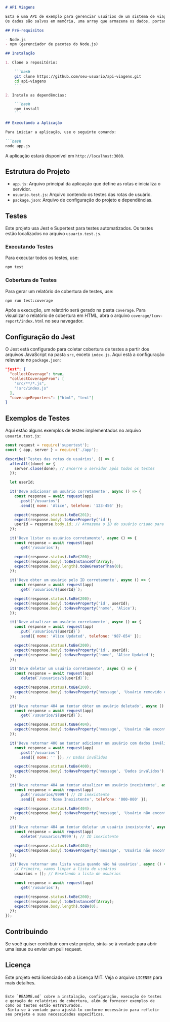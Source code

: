 ```markdown
# API Viagens

Esta é uma API de exemplo para gerenciar usuários de um sistema de viagens. Ela inclui um CRUD completo para usuários, juntamente com testes automatizados usando Jest e Supertest.
Os dados são salvos em memória, uma array que armazena os dados, portanto não há conexão com banco de dados.

## Pré-requisitos

- Node.js
- npm (gerenciador de pacotes do Node.js)

## Instalação

1. Clone o repositório:

    ```bash
    git clone https://github.com/seu-usuario/api-viagens.git
    cd api-viagens
    ```

2. Instale as dependências:

    ```bash
    npm install
    ```

## Executando a Aplicação

Para iniciar a aplicação, use o seguinte comando:

```bash
node app.js
```

A aplicação estará disponível em `http://localhost:3000`.

## Estrutura do Projeto

- `app.js`: Arquivo principal da aplicação que define as rotas e inicializa o servidor.
- `usuario.test.js`: Arquivo contendo os testes das rotas de usuário.
- `package.json`: Arquivo de configuração do projeto e dependências.

## Testes

Este projeto usa Jest e Supertest para testes automatizados. Os testes estão localizados no arquivo `usuario.test.js`.

### Executando Testes

Para executar todos os testes, use:

```bash
npm test
```

### Cobertura de Testes

Para gerar um relatório de cobertura de testes, use:

```bash
npm run test:coverage
```

Após a execução, um relatório será gerado na pasta `coverage`. Para visualizar o relatório de cobertura em HTML, abra o arquivo `coverage/lcov-report/index.html` no seu navegador.

## Configuração do Jest

O Jest está configurado para coletar cobertura de testes a partir dos arquivos JavaScript na pasta `src`, exceto `index.js`. Aqui está a configuração relevante no `package.json`:

```json
"jest": {
  "collectCoverage": true,
  "collectCoverageFrom": [
    "src/**/*.js",
    "!src/index.js"
  ],
  "coverageReporters": ["html", "text"]
}
```

## Exemplos de Testes

Aqui estão alguns exemplos de testes implementados no arquivo `usuario.test.js`:

```javascript
const request = require('supertest');
const { app, server } = require('./app');

describe('Testes das rotas de usuários', () => {
  afterAll((done) => {
    server.close(done); // Encerre o servidor após todos os testes
  });

  let userId;

  it('Deve adicionar um usuário corretamente', async () => {
    const response = await request(app)
      .post('/usuarios')
      .send({ nome: 'Alice', telefone: '123-456' });

    expect(response.status).toBe(201);
    expect(response.body).toHaveProperty('id');
    userId = response.body.id; // Armazena o ID do usuário criado para os próximos testes
  });

  it('Deve listar os usuários corretamente', async () => {
    const response = await request(app)
      .get('/usuarios');

    expect(response.status).toBe(200);
    expect(response.body).toBeInstanceOf(Array);
    expect(response.body.length).toBeGreaterThan(0);
  });

  it('Deve obter um usuário pelo ID corretamente', async () => {
    const response = await request(app)
      .get(`/usuarios/${userId}`);

    expect(response.status).toBe(200);
    expect(response.body).toHaveProperty('id', userId);
    expect(response.body).toHaveProperty('nome', 'Alice');
  });

  it('Deve atualizar um usuário corretamente', async () => {
    const response = await request(app)
      .put(`/usuarios/${userId}`)
      .send({ nome: 'Alice Updated', telefone: '987-654' });

    expect(response.status).toBe(200);
    expect(response.body).toHaveProperty('id', userId);
    expect(response.body).toHaveProperty('nome', 'Alice Updated');
  });

  it('Deve deletar um usuário corretamente', async () => {
    const response = await request(app)
      .delete(`/usuarios/${userId}`);

    expect(response.status).toBe(200);
    expect(response.body).toHaveProperty('message', 'Usuário removido com sucesso');
  });

  it('Deve retornar 404 ao tentar obter um usuário deletado', async () => {
    const response = await request(app)
      .get(`/usuarios/${userId}`);

    expect(response.status).toBe(404);
    expect(response.body).toHaveProperty('message', 'Usuário não encontrado');
  });

  it('Deve retornar 400 ao tentar adicionar um usuário com dados inválidos', async () => {
    const response = await request(app)
      .post('/usuarios')
      .send({ nome: '' }); // Dados inválidos

    expect(response.status).toBe(400);
    expect(response.body).toHaveProperty('message', 'Dados inválidos');
  });

  it('Deve retornar 404 ao tentar atualizar um usuário inexistente', async () => {
    const response = await request(app)
      .put('/usuarios/9999') // ID inexistente
      .send({ nome: 'Nome Inexistente', telefone: '000-000' });

    expect(response.status).toBe(404);
    expect(response.body).toHaveProperty('message', 'Usuário não encontrado');
  });

  it('Deve retornar 404 ao tentar deletar um usuário inexistente', async () => {
    const response = await request(app)
      .delete('/usuarios/9999'); // ID inexistente

    expect(response.status).toBe(404);
    expect(response.body).toHaveProperty('message', 'Usuário não encontrado');
  });

  it('Deve retornar uma lista vazia quando não há usuários', async () => {
    // Primeiro, vamos limpar a lista de usuários
    usuarios = []; // Resetando a lista de usuários

    const response = await request(app)
      .get('/usuarios');

    expect(response.status).toBe(200);
    expect(response.body).toBeInstanceOf(Array);
    expect(response.body.length).toBe(0);
  });
});
```

## Contribuindo

Se você quiser contribuir com este projeto, sinta-se à vontade para abrir uma issue ou enviar um pull request.

## Licença

Este projeto está licenciado sob a Licença MIT. Veja o arquivo `LICENSE` para mais detalhes.
```

Este `README.md` cobre a instalação, configuração, execução de testes e geração de relatórios de cobertura, além de fornecer exemplos de como os testes estão estruturados.
 Sinta-se à vontade para ajustá-lo conforme necessário para refletir seu projeto e suas necessidades específicas.
